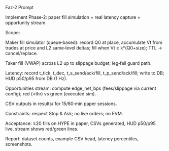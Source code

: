 Faz‑2 Prompt



Implement Phase‑2: paper fill simulation + real latency capture + opportunity stream.

Scope:



Maker fill simulator (queue‑based): record Q0 at place, accumulate Vt from trades at price and L2 same‑level deltas; fill when Vt ≥ k\*(Q0+size); TTL → cancel/replace.



Taker fill (VWAP) across L2 up to slippage budget; leg‑fail guard path.



Latency: record t\_tick, t\_dec, t\_s\_send/ack/fill, t\_p\_send/ack/fill; write to DB; HUD p50/p95 from DB (1 Hz).



Opportunities stream: compute edge\_net\_bps (fees/slippage via current config); red (<thr) vs green (executed sim).



CSV outputs in results/ for 15/60‑min paper sessions.

Constraints: respect Stop \& Ask; no live orders; no EVM.

Acceptance: ≥20 fills on HYPE in paper, CSVs generated, HUD p50/p95 live, stream shows red/green lines.

Report: dataset counts, example CSV head, latency percentiles, screenshots.

